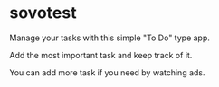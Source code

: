 # sovotest

Manage your tasks with this simple "To Do" type app.

Add the most important task and keep track of it.

You can add more task if you need by watching ads.
